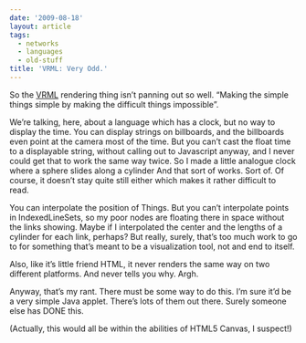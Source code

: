 ```yaml
---
date: '2009-08-18'
layout: article
tags:
  - networks
  - languages
  - old-stuff
title: 'VRML: Very Odd.'
---
```


So the [VRML](https://en.wikipedia.org/wiki/VRML) rendering thing isn’t
panning out so well. “Making the simple things simple by making the
difficult things impossible”.

We’re talking, here, about a language which has a clock, but no way to
display the time. You can display strings on billboards, and the
billboards even point at the camera most of the time. But you can’t cast
the float time to a displayable string, without calling out to
Javascript anyway, and I never could get that to work the same way
twice. So I made a little analogue clock where a sphere slides along a
cylinder And that sort of works. Sort of. Of course, it doesn’t stay
quite still either which makes it rather difficult to read.

You can interpolate the position of Things. But you can’t interpolate
points in IndexedLineSets, so my poor nodes are floating there in space
without the links showing. Maybe if I interpolated the center and the
lengths of a cylinder for each link, perhaps? But really, surely, that’s
too much work to go to for something that’s meant to be a visualization
tool, not and end to itself.

Also, like it’s little friend HTML, it never renders the same way on two
different platforms. And never tells you why. Argh.

Anyway, that’s my rant. There must be some way to do this. I’m sure it’d
be a very simple Java applet. There’s lots of them out there. Surely
someone else has DONE this.

(Actually, this would all be within the abilities of HTML5 Canvas, I
suspect!)
